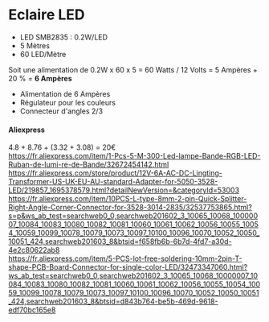 # Eclaire LED

- LED SMB2835 : 0.2W/LED
- 5 Mètres
- 60 LED/Mètre

Soit une alimentation de 0.2W x 60 x 5 = 60 Watts / 12 Volts = 5 Ampères + 20 % = **6 Ampères**

- Alimentation de 6 Ampères
- Régulateur pour les couleurs
- Connecteur d'angles 2/3

#### Aliexpress
4.8 + 8.76 + (3.32 + 3.08) = 20€  
https://fr.aliexpress.com/item/1-Pcs-5-M-300-Led-lampe-Bande-RGB-LED-Ruban-de-lumi-re-de-Bande/32672454142.html  
https://fr.aliexpress.com/store/product/12V-6A-AC-DC-Lingting-Transformer-US-UK-EU-AU-standard-Adapter-for-5050-3528-LED/219857_1695378579.html?detailNewVersion=&categoryId=53003  
https://fr.aliexpress.com/item/10PCS-L-type-8mm-2-pin-Quick-Splitter-Right-Angle-Corner-Connector-for-3528-3014-2835/32537753865.html?s=p&ws_ab_test=searchweb0_0,searchweb201602_3_10065_10068_10000007_10084_10083_10080_10082_10081_10060_10061_10062_10056_10055_10054_10059_10099_10078_10079_10073_10097_10100_10096_10070_10052_10050_10051_424,searchweb201603_8&btsid=f658fb6b-6b7d-4fd7-a30d-4e2c80622ab8  
https://fr.aliexpress.com/item/5-PCS-lot-free-soldering-10mm-2pin-T-shape-PCB-Board-Connector-for-single-color-LED/32473347060.html?ws_ab_test=searchweb0_0,searchweb201602_3_10065_10068_10000007_10084_10083_10080_10082_10081_10060_10061_10062_10056_10055_10054_10059_10099_10078_10079_10073_10097_10100_10096_10070_10052_10050_10051_424,searchweb201603_8&btsid=d843b764-be5b-469d-9618-edf70bc165e8  

